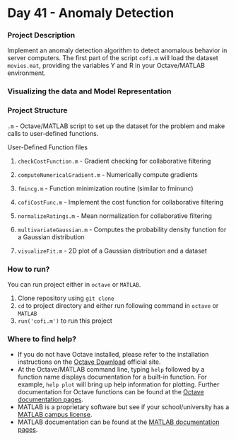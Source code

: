 # Day 41 - Anomaly Detection 

### Project Description
Implement an anomaly detection algorithm to detect anomalous behavior in server computers.
The first part of the script `cofi.m` will load the dataset `movies.mat`, providing the variables Y and R in your Octave/MATLAB environment.

### Visualizing the data and Model Representation



### Project Structure 

`.m` - Octave/MATLAB script to set up the dataset for the problem and make calls to user-defined functions.

User-Defined Function files


1. `checkCostFunction.m` - Gradient checking for collaborative filtering
1. `computeNumericalGradient.m` - Numerically compute gradients
1. `fmincg.m` - Function minimization routine (similar to fminunc)

1. `cofiCostFunc.m` - Implement the cost function for collaborative filtering
1. `normalizeRatings.m` - Mean normalization for collaborative filtering
1. `multivariateGaussian.m` - Computes the probability density function for a Gaussian distribution
1. `visualizeFit.m` - 2D plot of a Gaussian distribution and a dataset


### How to run?
You can run project either in `octave` or `MATLAB`. 
1. Clone repository using `git clone `
2. `cd` to project directory and either run following command in `octave` or `MATLAB`
2. `run('cofi.m')` to run this project

### Where to find help?
* If you do not have Octave installed, please refer to the installation instructions on the [Octave Download](https://www.gnu.org/software/octave/download.html) official site.
* At the Octave/MATLAB command line, typing `help` followed by a function name displays documentation for a built-in function. For example, `help plot` will bring up help information for plotting. Further documentation for Octave functions can be found at the [Octave documentation pages](https://octave.org/doc/v5.2.0/). 
* MATLAB is a proprietary software but see if your school/university has a [MATLAB campus license](https://in.mathworks.com/academia/tah-support-program/eligibility.html). 
* MATLAB documentation can be found at the [MATLAB documentation pages](https://in.mathworks.com/help/matlab/?refresh=true).




